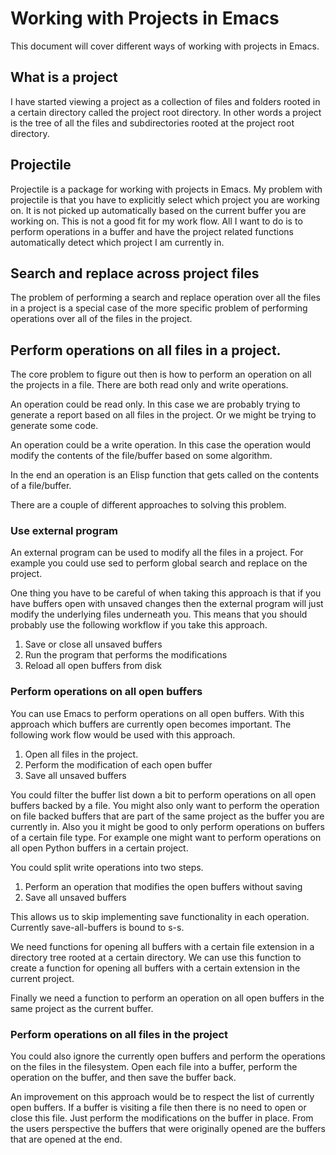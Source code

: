 # Working with Projects in Emacs
This document will cover different ways of working with projects in
Emacs.

## What is a project
I have started viewing a project as a collection of files and folders
rooted in a certain directory called the project root directory. In
other words a project is the tree of all the files and subdirectories
rooted at the project root directory.

## Projectile
Projectile is a package for working with projects in Emacs. My problem
with projectile is that you have to explicitly select which project
you are working on. It is not picked up automatically based on the
current buffer you are working on. This is not a good fit for my work
flow. All I want to do is to perform operations in a buffer and have
the project related functions automatically detect which project I am
currently in.

## Search and replace across project files
The problem of performing a search and replace operation over all the
files in a project is a special case of the more specific problem of
performing operations over all of the files in the project.

## Perform operations on all files in a project.
The core problem to figure out then is how to perform an operation on
all the projects in a file. There are both read only and write operations.

An operation could be read only. In this case we are probably trying
to generate a report based on all files in the project. Or we might be
trying to generate some code.

An operation could be a write operation. In this case the operation
would modify the contents of the file/buffer based on some algorithm.

In the end an operation is an Elisp function that gets called on the
contents of a file/buffer.

There are a couple of different approaches to solving this problem.

### Use external program
An external program can be used to modify all the files in a project.
For example you could use sed to perform global search and replace on
the project.

One thing you have to be careful of when taking this approach is that
if you have buffers open with unsaved changes then the external
program will just modify the underlying files underneath you. This
means that you should probably use the following workflow if you take
this approach.

1. Save or close all unsaved buffers
2. Run the program that performs the modifications
3. Reload all open buffers from disk

### Perform operations on all open buffers
You can use Emacs to perform operations on all open buffers. With this
approach which buffers are currently open becomes important. The
following work flow would be used with this approach.

1. Open all files in the project.
2. Perform the modification of each open buffer
3. Save all unsaved buffers

You could filter the buffer list down a bit to perform operations on
all open buffers backed by a file. You might also only want to perform
the operation on file backed buffers that are part of the same project
as the buffer you are currently in. Also you it might be good to only
perform operations on buffers of a certain file type. For example one
might want to perform operations on all open Python buffers in a
certain project.

You could split write operations into two steps.

1. Perform an operation that modifies the open buffers without saving
2. Save all unsaved buffers

This allows us to skip implementing save functionality in each
operation. Currently save-all-buffers is bound to s-s.

We need functions for opening all buffers with a certain file
extension in a directory tree rooted at a certain directory. We can
use this function to create a function for opening all buffers with a
certain extension in the current project.

Finally we need a function to perform an operation on all open buffers
in the same project as the current buffer.

### Perform operations on all files in the project
You could also ignore the currently open buffers and perform the
operations on the files in the filesystem. Open each file into a
buffer, perform the operation on the buffer, and then save the buffer
back.

An improvement on this approach would be to respect the list of
currently open buffers. If a buffer is visiting a file then there is
no need to open or close this file. Just perform the modifications on
the buffer in place. From the users perspective the buffers that were
originally opened are the buffers that are opened at the end.
